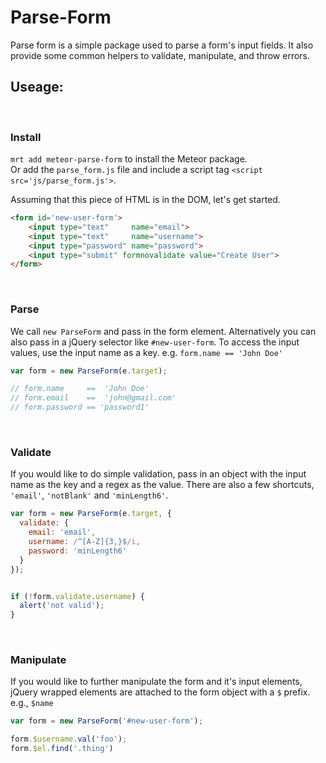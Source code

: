 # Parse-Form

Parse form is a simple package used to parse a form's input fields. It also provide some common helpers to validate, manipulate, and throw errors.


## Useage:

</br>

### Install
`mrt add meteor-parse-form` to install the Meteor package.  
Or add the `parse_form.js` file and include a script tag `<script src='js/parse_form.js'>`.  





Assuming that this piece of HTML is in the DOM, let's get started.

```html
<form id='new-user-form'>
    <input type="text"     name="email">
    <input type="text"     name="username">
    <input type="password" name="password">
    <input type="submit" formnovalidate value="Create User">
</form>
```
<br/>

### Parse



We call `new ParseForm` and pass in the form element. Alternatively you can also pass in a jQuery selector like `#new-user-form`. To access the input values, use the input name as a key. e.g. `form.name == 'John Doe'`


```javascript
var form = new ParseForm(e.target);

// form.name     ==  'John Doe'
// form.email    ==  'john@gmail.com'
// form.password == 'password1'
```
<br/>

### Validate

If you would like to do simple validation, pass in an object with the input name as the key and a regex as the value. There are also a few shortcuts, `'email'`, `'notBlank'` and `'minLength6'`.

```javascript
var form = new ParseForm(e.target, {
  validate: {
    email: 'email',
    username: /^[A-Z]{3,}$/i,
    password: 'minLength6'
  }
});


if (!form.validate.username) {
  alert('not valid');
}
```
<br/>

### Manipulate

If you would like to further manipulate the form and it's input elements, jQuery wrapped elements are attached to the form object with a `$` prefix. e.g., `$name`

```js
var form = new ParseForm('#new-user-form');

form.$username.val('foo');
form.$el.find('.thing')
```

